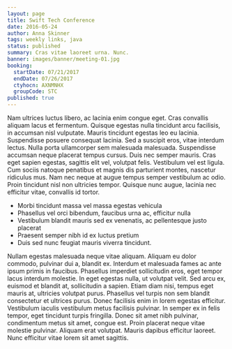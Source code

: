 ```yaml
---
layout: page
title: Swift Tech Conference
date: 2016-05-24
author: Anna Skinner
tags: weekly links, java
status: published
summary: Cras vitae laoreet urna. Nunc.
banner: images/banner/meeting-01.jpg
booking:
  startDate: 07/21/2017
  endDate: 07/26/2017
  ctyhocn: AXNMNHX
  groupCode: STC
published: true
---
```

Nam ultrices luctus libero, ac lacinia enim congue eget. Cras convallis aliquam lacus et fermentum. Quisque egestas nulla tincidunt arcu facilisis, in accumsan nisl vulputate. Mauris tincidunt egestas leo eu lacinia. Suspendisse posuere consequat lacinia. Sed a suscipit eros, vitae interdum lectus. Nulla porta ullamcorper sem malesuada malesuada. Suspendisse accumsan neque placerat tempus cursus. Duis nec semper mauris. Cras eget sapien egestas, sagittis elit vel, volutpat felis. Vestibulum vel est ligula. Cum sociis natoque penatibus et magnis dis parturient montes, nascetur ridiculus mus. Nam nec neque at augue tempus semper vestibulum ac odio. Proin tincidunt nisl non ultricies tempor. Quisque nunc augue, lacinia nec efficitur vitae, convallis id tortor.

* Morbi tincidunt massa vel massa egestas vehicula
* Phasellus vel orci bibendum, faucibus urna ac, efficitur nulla
* Vestibulum blandit mauris sed ex venenatis, ac pellentesque justo placerat
* Praesent semper nibh id ex luctus pretium
* Duis sed nunc feugiat mauris viverra tincidunt.

Nullam egestas malesuada neque vitae aliquam. Aliquam eu dolor commodo, pulvinar dui a, blandit ex. Interdum et malesuada fames ac ante ipsum primis in faucibus. Phasellus imperdiet sollicitudin eros, eget tempor lacus interdum molestie. In eget egestas nulla, ut volutpat velit. Sed arcu ex, euismod et blandit at, sollicitudin a sapien. Etiam diam nisi, tempus eget mauris at, ultricies volutpat purus. Phasellus vel turpis non sem blandit consectetur et ultrices purus. Donec facilisis enim in lorem egestas efficitur. Vestibulum iaculis vestibulum metus facilisis pulvinar. In semper ex in felis tempor, eget tincidunt turpis fringilla. Donec sit amet nibh pulvinar, condimentum metus sit amet, congue est. Proin placerat neque vitae molestie pulvinar. Aliquam erat volutpat. Mauris dapibus efficitur laoreet. Nunc efficitur vitae lorem sit amet sagittis.
